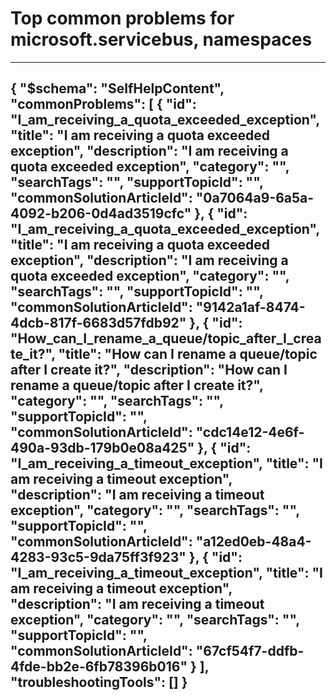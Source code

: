 <properties
	pageTitle="Top common problems for microsoft.servicebus, namespaces"
	description="Top common problems for microsoft.servicebus, namespaces"        
	service="microsoft.servicebus"
	resource="namespaces"
	resourceTags=""
	authors="kimliw,jtaubensee"
	ms.author="v-kiwel"
	displayOrder=""
	articleId="05e07183-8d92-4130-89a5-91a9820ece71"
	selfHelpType="diagnoseandsolve"
	productPesIds="13186"
	cloudEnvironments="public"
/>
# Top common problems for microsoft.servicebus, namespaces
---
{
    "$schema": "SelfHelpContent",
    "commonProblems": [
        {
            "id": "I_am_receiving_a_quota_exceeded_exception",
            "title": "I am receiving a quota exceeded exception",
            "description": "I am receiving a quota exceeded exception",
            "category": "",
            "searchTags": "",
            "supportTopicId": "",
            "commonSolutionArticleId": "0a7064a9-6a5a-4092-b206-0d4ad3519cfc"
        },
        {
            "id": "I_am_receiving_a_quota_exceeded_exception",
            "title": "I am receiving a quota exceeded exception",
            "description": "I am receiving a quota exceeded exception",
            "category": "",
            "searchTags": "",
            "supportTopicId": "",
            "commonSolutionArticleId": "9142a1af-8474-4dcb-817f-6683d57fdb92"
        },
        {
            "id": "How_can_I_rename_a_queue/topic_after_I_create_it?",
            "title": "How can I rename a queue/topic after I create it?",
            "description": "How can I rename a queue/topic after I create it?",
            "category": "",
            "searchTags": "",
            "supportTopicId": "",
            "commonSolutionArticleId": "cdc14e12-4e6f-490a-93db-179b0e08a425"
        },
        {
            "id": "I_am_receiving_a_timeout_exception",
            "title": "I am receiving a timeout exception",
            "description": "I am receiving a timeout exception",
            "category": "",
            "searchTags": "",
            "supportTopicId": "",
            "commonSolutionArticleId": "a12ed0eb-48a4-4283-93c5-9da75ff3f923"
        },
        {
            "id": "I_am_receiving_a_timeout_exception",
            "title": "I am receiving a timeout exception",
            "description": "I am receiving a timeout exception",
            "category": "",
            "searchTags": "",
            "supportTopicId": "",
            "commonSolutionArticleId": "67cf54f7-ddfb-4fde-bb2e-6fb78396b016"
        }
    ],
    "troubleshootingTools": []
}
---